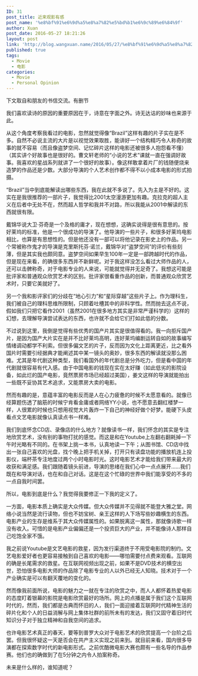```yaml
---
ID: 31
post_title: 近来观影有感
post_name: '%e8%bf%91%e6%9d%a5%e8%a7%82%e5%bd%b1%e6%9c%89%e6%84%9f'
author: Xuan
post_date: 2016-05-27 18:21:26
layout: post
link: 'http://blog.wangxuan.name/2016/05/27/%e8%bf%91%e6%9d%a5%e8%a7%82%e5%bd%b1%e6%9c%89%e6%84%9f/'
published: true
tags:
  - Movie
  - 电影
categories:
  - Movie
  - Personal Opinion
---
```

下文取自和朋友的书信交流。有删节

我们喜欢读诗的原因的重要原因在于，诗意在字面之外。诗无达诂的妙味也来源于此。

从这个角度考察我看过的电影，忽然就觉得像“Brazil”这样有趣的片子实在是不多。自然不必说主流的大片是以视觉效果取胜，能讲好一个结构精巧令人称奇的故事的就不容易（而且像盗梦空间、记忆碎片这样的电影还被很多人抱怨看不懂）（其实讲个好故事也是很好的。曹文轩老师的“小说的艺术”课就一直在强调好故事。我喜欢的星战系列就讲了一个很好的故事）。像这样敢拿着片厂的钱随便烧来造梦的作品还是少数。大部分导演的个人艺术创作都不得不以小成本电影的形式拍摄。

“Brazil”当中到底能解读出哪些东西，我在此就不多说了。先入为主是不好的。这实在是我很推荐的一部片子，我觉得比2001太空漫游更加有趣。克拉克的超人主义在后者中无处不在，然而超人哲学和我并不对路，所以我能从2001中解读的东西就很有限。

戴锦华说大卫·芬奇是一个及格的庸才，现在想想，这确实说得是很有意思的。按好莱坞的标准，他是一个很成功的导演了。他导演的一些片子，和很多好莱坞电影相比，也算是有思想性的。但是他还没有一部可以将他记录在影史上的作品。另一个常被称作鬼才的导演是克里斯托芬·诺兰，戴锦华对“盗梦空间”的评价有些刻薄，但是其实我也颇同意。盗梦空间如果早生100年一定是一部跨越时代的作品，但是现在来看，的确很多东西并不新鲜呢。对于我这样没怎么看过大师作品的人，还可以击髀称奇，对于电影专业的人来说，可能就觉得并无足奇了。我想这可能是批评家和普通观众欣赏艺术的区别。批评家很看重作品的创新，而普通观众欣赏艺术时，只要它美就好了。

另一个我和影评家们的分歧在“地心引力”和“星际穿越”这些片子上。作为理科生，我们被自己的理科思维所限制，只顾着吐槽其中的非科学性。然而抛去这点不说，假如我们只把它看作2001（虽然2001在很多地方其实是非常严谨科学的）这样的幻想，去理解导演尝试表达的东西，也许就不会给它们打如此低的分数。

不过说到这里，我倒是觉得有些优秀的国产片其实是很值得看的。我一向拒斥国产片，是因为国产大片实在是并不比好莱坞高明，连好莱坞编剧运转自如的故事编写情绪调动都学不利索。但很多偏文艺的片子，反而因为文化上距离更近，比之看外国片时需要引经据典才能阐述其中某一镜头的奥妙，很多东西的解读就没那么困难。尤其是年代剧这种类型，我们看国外的年代剧总是分外吃力，但是看中国的年代剧就很容易有代入感。由于中国电影的钱现在实在太好赚（如此低劣的影院设备，如此烂的国产电影，竟然票房市场已经超过美国），姜文这样的导演就能拍出一些既不妥协其艺术追求，又能票房大卖的电影。

然而有趣的是，意蕴丰富的电影反而是人在心力疲惫的时候不太愿意看的。就像已经算题伤透了脑筋的时候宁肯看金庸或者网络YY小说，也不愿意去翻红楼梦一样，人很累的时候也只想用视觉大片轰炸一下自己的神经好做个好梦。能硬下头皮看点文艺电影就像认真读点书一样难。

我们到底怀念CD店、录像店的什么地方？就像读书一样，我们怀念的其实是专注地欣赏艺术，没有别的事物打扰的感觉。而这是和在Youtube上左翻右翻耗掉一下午时光略有不同的。在书架上挑一本书，认真地读一下午；从图书馆、CD店中找出一张自己喜欢的光盘，找个晚上把手机关掉，打开只有读盘功能的播放机连上投影仪，端杯茶专注地度过两个小时电影时光。这时电影艺术才能给我们带来最大的收获和满足感。我们跟随着镜头前进，导演的思绪在我们心中一点点展开……我们既在和导演对话，也在和自己对话。这是在这个忙碌的世界中我们能享受的不多的一点自我时间罢。

所以，电影到底是什么？我觉得我要修正一下我的定义了。

一方面，电影本质上确实是大众传媒。但大众传媒并不见得就不能登大雅之堂。网络小说当然是流行读物，但也不妨宝树、亲王这样的人下场写些妙趣横生的东西。电影产业的生存是维系于其大众传媒属性的。如果脱离这一属性，那就像诗歌一样没有收入。可惜的是电影产业偏偏还是一个投资巨大的产业，并不能像诗人那样自己吃饱全家不饿。

我之前说Youtube是文艺电影的救星，因为发行渠道终于不用受电影院的制约。文艺电影爱好者也更容易接触到自己喜欢的电影——哪怕需要付点费来观看。互联网的确是长尾需求的救星。在互联网视频出现之前，如果不是DVD技术的横空出世，恐怕很多电影大师的作品除了电影专业的人以外已经无人知晓。技术对于一个产业确实是可以有翻天覆地的变化的。

然而像我前面所说，电影的魅力之一就在专注的欣赏之中，而人人都怀着热爱电影的态度盯着银幕的影院是电影欣赏最好的场所。网上的点播是属于我们这个互联网时代的，然而，我们都是古典而怀旧的人，我们一面迎接着互联网时代精神生活的碎片化和个人的日益消解与网上集体社群的前所未有的发达，我们又固守着旧时代知识分子对于独立精神和自我空间的追求。

也许电影艺术真正的春天，要等到普罗大众对于电影艺术的欣赏提高一个台阶之后罢。但我很怀疑这一天是否会在共产主义实现之前来到。就目前来看，国内很多导演都在探索数字时代的新电影形式。之前优酷微电影大赛也颇有一些名导的作品参赛。他们也的确做到了在5分钟之内令人拍案称奇。

未来是什么样的，谁知道呢？
